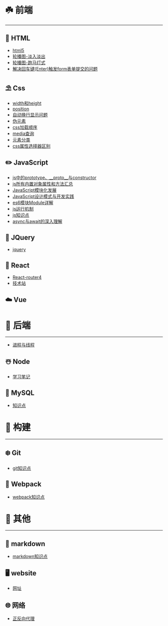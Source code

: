 # ☘️ 前端
***

## 🍭 HTML
- [html5](notes/html/html5.md)
- [轮播图-淡入淡出](notes/html/轮播图-淡入淡出.md)
- [轮播图-跑马灯式](notes/html/轮播图-跑马灯式.md)
- [解决回车键(Enter)触发form表单提交的问题](notes/html/解决回车键(Enter)触发form表单提交的问题.md)

## ⛱ Css
- [width和height](notes/css/width和height.md)
- [position](notes/css/position.md)
- [自动换行显示问题](notes/css/自动换行显示问题.md)
- [伪元素](notes/css/伪元素.md)
- [css加载顺序](notes/css/css加载顺序.md)
- [media查询](notes/css/media查询.md)
- [元素分类](notes/css/元素分类.md)
- [css属性选择器区别](notes/css/css属性选择器区别.md)


## ✏️ JavaScript
- [js中的prototype、__proto__与constructor](notes/javascript/js中的prototype、__proto__与constructor.md)
- [js所有内置对象属性和方法汇总](notes/javascript/js所有内置对象属性和方法汇总.md)
- [JavaScript模块化发展](notes/javascript/JavaScript模块化发展.md)
- [JavaScript设计模式与开发实践](notes/javascript/JavaScript设计模式与开发实践.md)
- [es6模块Module详解](notes/javascript/es6-Module.md)
- [js运行机制](notes/javascript/js运行机制.md)
- [js知识点](notes/javascript/js知识点.md)
- [async与await的深入理解](notes/javascript/async与await的深入理解.md)

## 🎉 JQuery
- [jquery](notes/jquery/jquery.md)

## 🎨 React
- [React-router4](notes/react/react-router4.md)
- [技术站](notes/react/技术站.md)

## ☁️ Vue

<!-- ## 🍒 Other -->

# 🌸 后端
***
- [进程与线程](https://www.liaoxuefeng.com/wiki/1016959663602400/1017627212385376)

## ☃️ Node
- [学习笔记](notes/node/学习笔记.md)

<!-- ## 🍅 Java -->

## 🔐 MySQL

- [知识点](notes/mysql/知识点.md)

# 💐 构建
***

## ❄️ Git

- [git知识点](notes/git/git.md)



## 🍡 Webpack

- [webpack知识点](notes/webpack/webpack.md)


# 🌺 其他
***

## 📜 markdown

- [markdown知识点](notes/markdown/markdown.md)

## 🖥 website

- [网址](notes/website/网址.md)

## 🌐 网络

- [正反向代理](notes/网络/正反向代理.md)



<!-- <div align="center"> <img src="https://docsify.js.org/_media/icon.svg"/ width="100"></div> -->